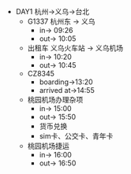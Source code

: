 * DAY1 杭州->义乌->台北
    * G1337 杭州东 -> 义乌
        * in-> 09:26
        * out-> 10:05
    * 出租车 义乌火车站 -> 义乌机场
        * in-> 10:20
        * out-> 10:45 
    * CZ8345
        * boarding->13:20
        * arrived at->14:55
    * 桃园机场办理杂项
        * in-> 15:00
        * out-> 15:50
        * 货币兑换
        * sim卡、公交卡、青年卡
    * 桃园机场捷运
        * in-> 16:00
        * out-> 16:50
        